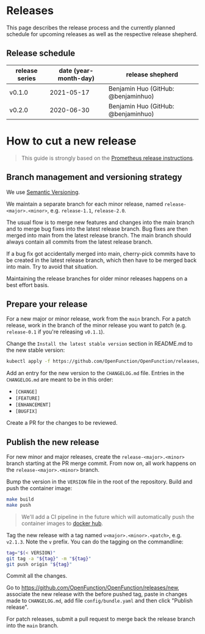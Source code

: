 # Releases

This page describes the release process and the currently planned schedule for upcoming releases as well as the respective release shepherd.

## Release schedule

| release series | date  (year-month-day) | release shepherd                            |
|----------------|--------------------------------------------|---------------------------------------------|
| v0.1.0           | 2021-05-17                                 | Benjamin Huo (GitHub: @benjaminhuo) |
| v0.2.0           | 2020-06-30                                 | Benjamin Huo (GitHub: @benjaminhuo) |

# How to cut a new release

> This guide is strongly based on the [Prometheus release instructions](https://github.com/prometheus/prometheus/blob/master/RELEASE.md).

## Branch management and versioning strategy

We use [Semantic Versioning](http://semver.org/).

We maintain a separate branch for each minor release, named `release-<major>.<minor>`, e.g. `release-1.1`, `release-2.0`.

The usual flow is to merge new features and changes into the main branch and to merge bug fixes into the latest release branch. Bug fixes are then merged into main from the latest release branch. The main branch should always contain all commits from the latest release branch.

If a bug fix got accidentally merged into main, cherry-pick commits have to be created in the latest release branch, which then have to be merged back into main. Try to avoid that situation.

Maintaining the release branches for older minor releases happens on a best effort basis.

## Prepare your release

For a new major or minor release, work from the `main` branch. For a patch release, work in the branch of the minor release you want to patch (e.g. `release-0.1` if you're releasing `v0.1.1`).

Change the `Install the latest stable version` section in README.md to the new stable version:
```bash
kubectl apply -f https://github.com/OpenFunction/OpenFunction/releases/download/v<major>.<minor>.<patch>/bundle.yaml
```

Add an entry for the new version to the `CHANGELOG.md` file. Entries in the `CHANGELOG.md` are meant to be in this order:

* `[CHANGE]`
* `[FEATURE]`
* `[ENHANCEMENT]`
* `[BUGFIX]`

Create a PR for the changes to be reviewed.

## Publish the new release

For new minor and major releases, create the `release-<major>.<minor>` branch starting at the PR merge commit.
From now on, all work happens on the `release-<major>.<minor>` branch.

Bump the version in the `VERSION` file in the root of the repository.
Build and push the container image:

```bash
make build
make push
```
> We'll add a CI pipeline in the future which will automatically push the container images to [docker hub](https://hub.docker.com/repository/docker/openfunction).

Tag the new release with a tag named `v<major>.<minor>.<patch>`, e.g. `v2.1.3`. Note the `v` prefix. You can do the tagging on the commandline:

```bash
tag="$(< VERSION)"
git tag -a "${tag}" -m "${tag}"
git push origin "${tag}"
```
Commit all the changes.

Go to https://github.com/OpenFunction/OpenFunction/releases/new, associate the new release with the before pushed tag, paste in changes made to `CHANGELOG.md`, add file `config/bundle.yaml` and then click "Publish release".

For patch releases, submit a pull request to merge back the release branch into the `main` branch.
